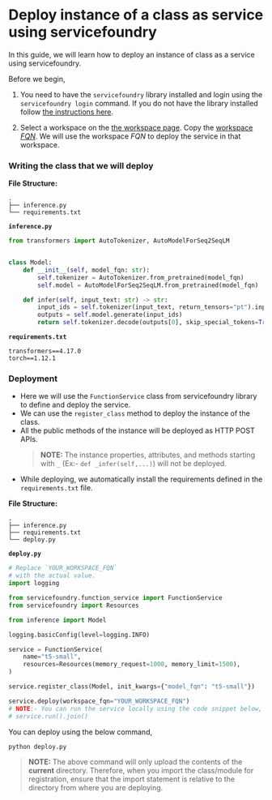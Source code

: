 # Deploy instance of a class as service using servicefoundry

In this guide, we will learn how to deploy an instance of class as a service using servicefoundry.

Before we begin,
1. You need to have the `servicefoundry`
library installed and login using the `servicefoundry login` command. If you do not have the library installed follow [the instructions here](quickstart/install-and-workspace.md).

2. Select a workspace on the [the workspace page](https://app.truefoundry.com/workspace). Copy the [workspace _FQN_](../concepts/workspace.md). We will use the workspace _FQN_ to deploy the service in that workspace.

### Writing the class that we will deploy

**File Structure:**
```
.
├── inference.py
└── requirements.txt
```

**`inference.py`**
```python
from transformers import AutoTokenizer, AutoModelForSeq2SeqLM


class Model:
    def __init__(self, model_fqn: str):
        self.tokenizer = AutoTokenizer.from_pretrained(model_fqn)
        self.model = AutoModelForSeq2SeqLM.from_pretrained(model_fqn)

    def infer(self, input_text: str) -> str:
        input_ids = self.tokenizer(input_text, return_tensors="pt").input_ids
        outputs = self.model.generate(input_ids)
        return self.tokenizer.decode(outputs[0], skip_special_tokens=True)

```

**`requirements.txt`**
```
transformers==4.17.0
torch==1.12.1
```

### Deployment

* Here we will use the `FunctionService` class from servicefoundry library to define and deploy the service.
* We can use the `register_class` method to deploy the instance of the class.
* All the public methods of the instance will be deployed as HTTP POST APIs.
    > **NOTE:** The instance properties, attributes, and methods starting with `_` (Ex:- `def _infer(self,...)`) will not be deployed.
* While deploying, we automatically install the requirements defined in the `requirements.txt` file.

**File Structure:**

```
.
├── inference.py
├── requirements.txt
└── deploy.py
```

**`deploy.py`**
```python
# Replace `YOUR_WORKSPACE_FQN`
# with the actual value.
import logging

from servicefoundry.function_service import FunctionService
from servicefoundry import Resources

from inference import Model

logging.basicConfig(level=logging.INFO)

service = FunctionService(
    name="t5-small",
    resources=Resources(memory_request=1000, memory_limit=1500),
)

service.register_class(Model, init_kwargs={"model_fqn": "t5-small"})

service.deploy(workspace_fqn="YOUR_WORKSPACE_FQN")
# NOTE:- You can run the service locally using the code snippet below,
# service.run().join()
```

You can deploy using the below command, 
```shell
python deploy.py
```

> **NOTE:** The above command will only upload the contents of the **current** directory. Therefore, when you import the class/module for registration, ensure that the import statement is relative to the directory from where you are deploying.